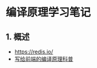 # 编译原理学习笔记
## 1. 概述

- https://redis.io/
- [写给前端的编译原理科普](https://juejin.cn/post/6958347736924192782)